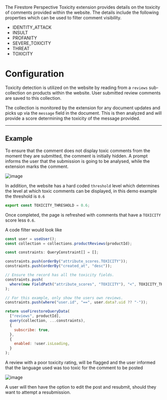 The Firestore Perspective Toxicity extension provides details on the toxicity of comments provided within the website.
The details include the following properties which can be used to filter comment visibility.

- IDENTITY_ATTACK
- INSULT
- PROFANITY
- SEVERE_TOXICITY
- THREAT
- TOXICITY

# Configuration

Toxicity detection is utilized on the website by reading from a `reviews` sub-collection on products within the website. User submitted review comments are saved to this collection.

The collection is monitored by the extension for any document updates and picks up via the `message` field in the
document. This is then analyzed and will provide a score determining the toxicity of the message provided.

---

## Example

To ensure that the comment does not display toxic comments from the moment they are submitted, the comment is initially
hidden. A prompt informs the user that the submission is going to be analysed, while the extension marks the comment.

![image](https://user-images.githubusercontent.com/2060661/139254800-4d48d3a4-33d4-45b5-9b67-127bbfbacd0c.png)

In addition, the website has a hard coded `threshold` level which determines the level at which toxic comments can be
displayed, in this demo example the threshold is `0.6`

```js
export const TOXICITY_THRESHOLD = 0.6;
```

Once completed, the page is refreshed with comments that have a `TOXICITY` score less `0.6`.

A code filter would look like

```js
const user = useUser();
const collection = collections.productReviews(productId);

const constraints: QueryConstraint[] = [];

constraints.push(orderBy("attribute_scores.TOXICITY"));
constraints.push(orderBy("created_at", "desc"));

// Ensure the record has all the toxicity fields.
constraints.push(
  where(new FieldPath("attribute_scores", "TOXICITY"), "<", TOXICITY_THRESHOLD)
);

// For this example, only show the users own reviews.
constraints.push(where("user.id", "==", user.data?.uid ?? "-"));

return useFirestoreQueryData(
  ["reviews", productId],
  query(collection, ...constraints),
  {
    subscribe: true,
  },
  {
    enabled: !user.isLoading,
  }
);
```

A review with a poor toxicity rating, will be flagged and the user informed that the language used was too toxic for the
comment to be posted

![image](https://user-images.githubusercontent.com/2060661/139255330-fca0099d-b931-4a28-b6e0-1518c665f779.png)

A user will then have the option to edit the post and resubmit, should they want to attempt a resubmission.
